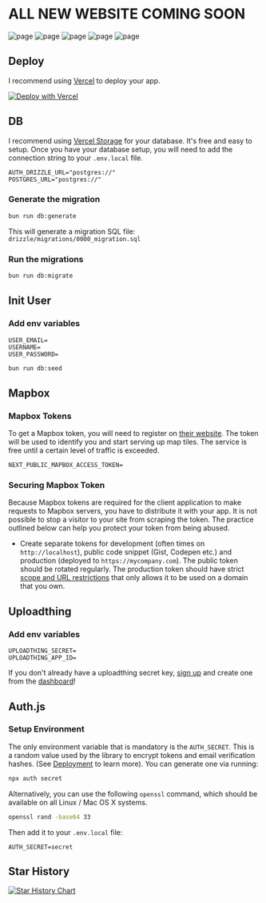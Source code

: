 # ALL NEW WEBSITE COMING SOON

<img src="https://github.com/ECarry/photography-website-nextjs14-full-stack/blob/main/screen/home.png?raw=true" alt="page">
<img src="https://github.com/ECarry/photography-website-nextjs14-full-stack/blob/main/screen/home-photo.png?raw=true" alt="page">
<img src="https://github.com/ECarry/photography-website-nextjs14-full-stack/blob/main/screen/dashboard.png?raw=true" alt="page">
<img src="https://github.com/ECarry/photography-website-nextjs14-full-stack/blob/main/screen/dashboard-photos.png?raw=true" alt="page">
<img src="https://github.com/ECarry/photography-website-nextjs14-full-stack/blob/main/screen/dashboard-photo.png?raw=true" alt="page">

## Deploy

I recommend using [Vercel](https://vercel.com/) to deploy your app.

[![Deploy with Vercel](https://vercel.com/button)](https://vercel.com/new/clone?repository-url=https%3A%2F%2Fgithub.com%2FECarry%2Fphotography-website-nextjs14&project-name=photography-website&repository-name=photography-website&demo-url=https%3A%2F%2Fp.ecarry.me&demo-image=https%3A%2F%2Fgithub.com%2FECarry%2Fphotography-website-nextjs14-full-stack%2Fblob%2Fmain%2Fscreen%2Fdashboard-photos.png)

## DB

I recommend using [Vercel Storage](https://vercel.com/) for your database. It's free and easy to setup. Once you have your database setup, you will need to add the connection string to your `.env.local` file.

```.env.local
AUTH_DRIZZLE_URL="postgres://"
POSTGRES_URL="postgres://"
```

### Generate the migration

```sh
bun run db:generate
```

This will generate a migration SQL file: `drizzle/migrations/0000_migration.sql`

### Run the migrations

```sh
bun run db:migrate
```

## Init User

### Add env variables

```.env.local
USER_EMAIL=
USERNAME=
USER_PASSWORD=
```

```sh
bun run db:seed
```

## Mapbox

### Mapbox Tokens

To get a Mapbox token, you will need to register on [their website](https://www.mapbox.com/). The token will be used to identify you and start serving up map tiles. The service is free until a certain level of traffic is exceeded.

```.env.local
NEXT_PUBLIC_MAPBOX_ACCESS_TOKEN=
```

### Securing Mapbox Token

Because Mapbox tokens are required for the client application to make requests to Mapbox servers, you have to distribute it with your app. It is not possible to stop a visitor to your site from scraping the token. The practice outlined below can help you protect your token from being abused.

- Create separate tokens for development (often times on `http://localhost`), public code snippet (Gist, Codepen etc.) and production (deployed to `https://mycompany.com`). The public token should be rotated regularly. The production token should have strict [scope and URL restrictions](https://docs.mapbox.com/help/troubleshooting/how-to-use-mapbox-securely/#access-tokens) that only allows it to be used on a domain that you own.

## Uploadthing

<!-- https://uploadthing.com/dashboard -->

### Add env variables

```.env.local
UPLOADTHING_SECRET=
UPLOADTHING_APP_ID=
```

If you don't already have a uploadthing secret key, [sign up](https://uploadthing.com/sign-in) and create one from the [dashboard](https://uploadthing.com/dashboard)!

## Auth.js

### Setup Environment

The only environment variable that is mandatory is the `AUTH_SECRET`. This is a random value used by the library to encrypt tokens and email verification hashes. (See [Deployment](https://authjs.dev/getting-started/deployment) to learn more). You can generate one via running:

```sh
npx auth secret
```

Alternatively, you can use the following `openssl` command, which should be available on all Linux / Mac OS X systems.

```sh
openssl rand -base64 33
```

Then add it to your `.env.local` file:

```.env.local
AUTH_SECRET=secret
```

## Star History

[![Star History Chart](https://api.star-history.com/svg?repos=ECarry/photography-website-nextjs14&type=Date)](https://star-history.com/#ECarry/photography-website-nextjs14&Date)
